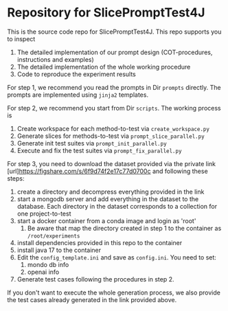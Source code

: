 # Repository for SlicePromptTest4J

This is the source code repo for SlicePromptTest4J. This repo supports you to inspect
1. The detailed implementation of our prompt design (COT-procedures, instructions and examples)
2. The detailed implementation of the whole working procedure
3. Code to reproduce the experiment results

For step 1, we recommend you read the prompts in Dir `prompts` directly. The prompts are implemented using `jinja2` templates. 

For step 2, we recommend you start from Dir `scripts`. The working process is 
1. Create workspace for each method-to-test via `create_workspace.py`
2. Generate slices for methods-to-test via `prompt_slice_parallel.py`
3. Generate init test suites via `prompt_init_parallel.py`
4. Execute and fix the test suites via `prompt_fix_parallel.py`

For step 3, you need to download the dataset provided via the private link [url]https://figshare.com/s/6f9d74f2e17c77d0700c and following these steps:

1. create a directory and decompress everything provided in the link
2. start a mongodb server and add everything in the dataset to the database. Each directory in the dataset corresponds to a collection for one project-to-test
3. start a docker container from a conda image and login as 'root'
   1. Be aware that map the directory created in step 1 to the container as `/root/experiments` 
4. install dependencies provided in this repo to the container
5. install java 17 to the container
6. Edit the `config_template.ini` and save as `config.ini`. You need to set:
   1. mondo db info
   2. openai info
6. Generate test cases following the procedures in step 2. 

If you don't want to execute the whole generation process, we also provide the test cases already generated in the link provided above.
